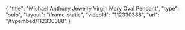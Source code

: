 {
    "title": "Michael Anthony Jewelry Virgin Mary Oval Pendant",
    "type": "solo",
    "layout": "iframe-static",
    "videoId": "112330388",
    "url": "\/tvpembed\/112330388"
}